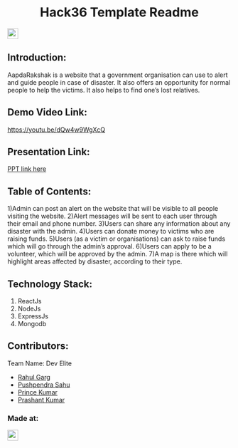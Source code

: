 <h1 align="center">Hack36 Template Readme</h1>
<p align="center">
</p>

<a href="https://hack36.com"> <img src="https://i.postimg.cc/RFFWF4vg/built-at-hack.jpg" height=24px> </a>


## Introduction:
  AapdaRakshak is a website that a government organisation can use to alert and guide people in case of disaster. It also offers an opportunity for normal people to help the victims. It also helps to find one’s lost relatives.
  
## Demo Video Link:
  <a href="https://youtu.be/dQw4w9WgXcQ">https://youtu.be/dQw4w9WgXcQ</a>
  
## Presentation Link:
  <a href="https://cutt.ly/Hack36_23_ppt"> PPT link here </a>
  
  
## Table of Contents:
1)Admin can post an alert on the website that will be visible to all people visiting the website.
2)Alert messages will be sent to each user through their email and phone number.
3)Users can share any information about any disaster with the admin.
4)Users can donate money to victims who are raising funds.
5)Users (as a victim or organisations) can ask to raise funds which will go through the admin’s approval.
6)Users can apply to be a volunteer, which will be approved by the admin.
7)A map is there which will highlight areas affected by disaster, according to their type.

## Technology Stack:
  1) ReactJs
  2) NodeJs
  3) ExpressJs
  4) Mongodb
  

## Contributors:

Team Name: Dev Elite

* [Rahul Garg](https://github.com/rahul-gargcoder)
* [Pushpendra Sahu](https://github.com/pushpendrasahu11)
* [Prince Kumar](https://github.com/aiswalprince07)
* [Prashant Kumar](https://github.com/Prashant2001k)


### Made at:
<a href="https://hack36.com"> <img src="https://i.postimg.cc/RFFWF4vg/built-at-hack.jpg" height=24px> </a>
